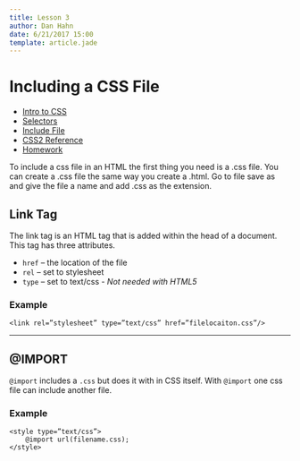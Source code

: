 ```yaml
---
title: Lesson 3
author: Dan Hahn
date: 6/21/2017 15:00
template: article.jade
---
```


# Including a CSS File

* [Intro to CSS]()
* [Selectors](selectors.html)
* [Include File](include.html)
* [CSS2 Reference](css.html)
* [Homework](homework.html)

To include a css file in an HTML the first thing you need is a .css file.  You can create a .css file the same way you create a .html.  Go to file save as and give the file a name and add .css as the extension.

## Link Tag

The link tag is an HTML tag that is added within the head of a document.  This tag has three attributes.

* `href` – the location of the file
* `rel` – set to stylesheet
* `type` – set to text/css - *Not needed with HTML5*

### Example

	<link rel=”stylesheet” type=”text/css” href=”filelocaiton.css”/>

---

## @IMPORT

`@import` includes a `.css` but does it with in CSS itself.  With `@import` one css file can include another file.

### Example

	<style type=”text/css”>
		@import url(filename.css);
	</style>

